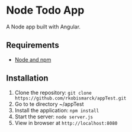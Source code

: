 # Node Todo App

A Node app built with Angular. 

## Requirements

- [Node and npm](http://nodejs.org)

## Installation

1. Clone the repository: `git clone https://github.com/rkobismarck/appTest.git`
2. Go to te directory ~/appTest
3. Install the application: `npm install`
3. Start the server: `node server.js`
4. View in browser at `http://localhost:8080`

